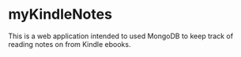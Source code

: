 # myKindleNotes
This is a web application intended to used MongoDB to keep track of reading notes on from Kindle ebooks. 
